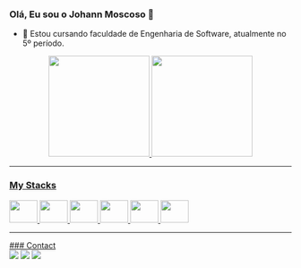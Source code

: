### Olá, Eu sou o Johann Moscoso 👋

- 🌱 Estou cursando faculdade de Engenharia de Software, atualmente no 5º período.

<div align="center">
  <a href="https://github.com/JohannMscs">
  <img height="180em" src="https://github-readme-stats.vercel.app/api?username=JohannMscs&show_icons=true&theme=github_dark&show_all_commits=true&count_private=true"/>
  <img height="180em" src="https://github-readme-stats.vercel.app/api/top-langs/?username=JohannMscs&layout=compact&langs_count=7&theme=github_dark"/>
    <hr>
</div>
    
### My Stacks
<div>
<img aling= 'center' alt - "Johann-Java" height ="40" width ="50" src="https://cdn.jsdelivr.net/gh/devicons/devicon/icons/java/java-original.svg" />
  <img alling - 'center' alt - "Johann-Postgresql" height ="40" width ="50" src="https://cdn.jsdelivr.net/gh/devicons/devicon/icons/postgresql/postgresql-original.svg"/>
<img aling= 'center' alt - "Johann-Html" height ="40" width ="50" src="https://cdn.jsdelivr.net/gh/devicons/devicon/icons/html5/html5-original.svg" />
<img  alling - 'center' alt - "Johann-Css" height ="40" width ="50" src="https://cdn.jsdelivr.net/gh/devicons/devicon/icons/css3/css3-plain.svg" />
<img alling - 'center' alt - "Johann-Javascript" height ="40" width ="50"  src="https://user-images.githubusercontent.com/25181517/202896760-337261ed-ee92-4979-84c4-d4b829c7355d.png"/>
<img alling - 'center' alt - "Johann-Javascript" height ="40" width ="50"  src="https://cdn.jsdelivr.net/gh/devicons/devicon/icons/javascript/javascript-original.svg" />
  <hr>
   </div>        
 ### Contact 
<div> 
<a href="mailto:johann.moscoso@gmail.com" target"_blank"><img src="https://img.shields.io/badge/Gmail-333333?style=for-the-badge&logo=gmail&logoColor=red" target"blank"></a>
<a href="" target"_blank"><img src="https://img.shields.io/badge/LinkedIn-0077B5?style=for-the-badge&logo=linkedin&logoColor=white" target"blank"></a>
<a href="https://johannmoscoso.vercel.app" target"_blank"><img src="https://img.shields.io/badge/Portfolio-FF5722?style=for-the-badge&logo=portifolio&logoColor=white" target"blank"></a>
</div>
